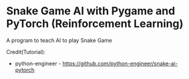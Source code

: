 # Snake Game AI with Pygame and PyTorch (Reinforcement Learning)
A program to teach AI to play Snake Game

Credit(Tutorial): 
- python-engineer - https://github.com/python-engineer/snake-ai-pytorch
